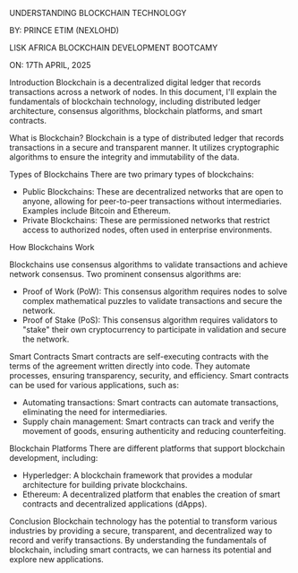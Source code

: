 UNDERSTANDING BLOCKCHAIN TECHNOLOGY


BY:
PRINCE ETIM (NEXLOHD)

LISK AFRICA BLOCKCHAIN DEVELOPMENT
BOOTCAMY


ON:
17Th APRIL, 2025




Introduction
Blockchain is a decentralized digital ledger that records transactions across a network of nodes. In this document, I'll explain the fundamentals of blockchain technology, including distributed ledger architecture, consensus algorithms, blockchain platforms, and smart contracts.

What is Blockchain?
Blockchain is a type of distributed ledger that records transactions in a secure and transparent manner. It utilizes cryptographic algorithms to ensure the integrity and immutability of the data.

Types of Blockchains
There are two primary types of blockchains:
- Public Blockchains: These are decentralized networks that are open to anyone, allowing for peer-to-peer transactions without intermediaries. Examples include Bitcoin and Ethereum.
- Private Blockchains: These are permissioned networks that restrict access to authorized nodes, often used in enterprise environments.

How Blockchains Work

Blockchains use consensus algorithms to validate transactions and achieve network consensus. Two prominent consensus algorithms are:
- Proof of Work (PoW): This consensus algorithm requires nodes to solve complex mathematical puzzles to validate transactions and secure the network.
- Proof of Stake (PoS): This consensus algorithm requires validators to "stake" their own cryptocurrency to participate in validation and secure the network.



Smart Contracts
Smart contracts are self-executing contracts with the terms of the agreement written directly into code. They automate processes, ensuring transparency, security, and efficiency. Smart contracts can be used for various applications, such as:
- Automating transactions: Smart contracts can automate transactions, eliminating the need for intermediaries.
- Supply chain management: Smart contracts can track and verify the movement of goods, ensuring authenticity and reducing counterfeiting.

Blockchain Platforms
There are different platforms that support blockchain development, including:
- Hyperledger: A blockchain framework that provides a modular architecture for building private blockchains.
- Ethereum: A decentralized platform that enables the creation of smart contracts and decentralized applications (dApps).

Conclusion
Blockchain technology has the potential to transform various industries by providing a secure, transparent, and decentralized way to record and verify transactions. By understanding the fundamentals of blockchain, including smart contracts, we can harness its potential and explore new applications.
